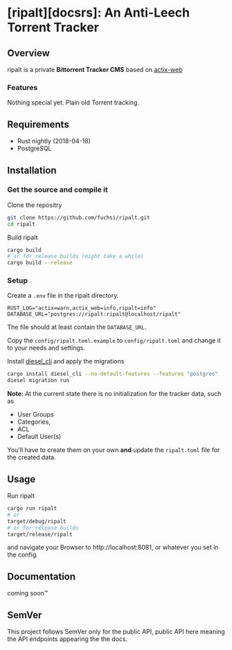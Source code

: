 [ripalt][docsrs]: An Anti-Leech Torrent Tracker
========================================

## Overview

ripalt is a private **Bittorrent Tracker CMS** based on [actix-web](https://github.com/actix/actix-web)

### Features
Nothing special yet. Plain old Torrent tracking.

## Requirements

- Rust nightly (2018-04-18)
- PostgreSQL

## Installation

### Get the source and compile it

Clone the repositry
```bash
git clone https://github.com/fuchsi/ripalt.git
cd ripalt
```
Build ripalt
```bash
cargo build
# or for release builds (might take a while)
cargo build --release
```

### Setup

Create a `.env` file in the ripalt directory.
```
RUST_LOG="actix=warn,actix_web=info,ripalt=info"
DATABASE_URL="postgres://ripalt:ripalt@localhost/ripalt"
```
The file should at least contain the `DATABASE_URL`.

Copy the `config/ripalt.toml.example` to `config/ripalt.toml` and change it to your needs and settings.

Install [diesel_cli](https://github.com/diesel-rs/diesel/tree/master/diesel_cli) and apply the migrations
```bash
cargo install diesel_cli --no-default-features --features "postgres"
diesel migration run
```

**Note:** At the current state there is no initialization for the tracker data, such as
- User Groups
- Categories,
- ACL
- Default User(s)

You'll have to create them on your own **and** update the `ripalt.toml` file for the created data.

## Usage

Run ripalt
```bash
cargo run ripalt
# or
target/debug/ripalt
# or for release builds
target/release/ripalt
```
and navigate your Browser to http://localhost:8081, or whatever you set in the config.

## Documentation
coming soon™

## SemVer
This project follows SemVer only for the public API, public API here meaning the API endpoints appearing the the docs.

